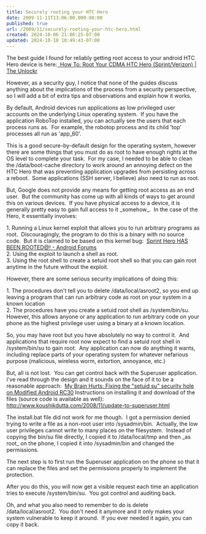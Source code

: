 ```yaml
---
title: Securely rooting your HTC Hero
date: 2009-11-11T13:06:00.000-08:00
published: true
url: /2009/11/securely-rooting-your-htc-hero.html
created: 2024-10-06 21:06:25-07:00
updated: 2024-10-10 10:49:43-07:00
---
```


The best guide I found for reliably getting root access to your android HTC Hero device is here:[  How To: Root Your CDMA HTC Hero (Sprint/Verizon) | The Unlockr](http://theunlockr.com/2009/11/07/how-to-root-your-cdma-htc-hero-sprint-verizon/)  
  
However, as a security guy, I notice that none of the guides discuss anything about the implications of the process from a security perspective, so I will add a bit of extra tips and observations and explain how it works.  
  
By default, Android devices run applications as low privileged user accounts on the underlying Linux operating system.  If you have the application RoboTop installed, you can actually see the users that each process runs as.  For example, the robotop process and its child 'top' processes all run as 'app\_60'.  
  
This is a good secure-by-default design for the operating system, however there are some things that you must do as root to have enough rights at the OS level to complete your task.  For my case, I needed to be able to clean the /data/boot-cache directory to work around an annoying defect on the HTC Hero that was preventing application upgrades from persisting across a reboot.  Some applications (SSH server, I believe) also need to run as root.  
  
But, Google does not provide any means for getting root access as an end user.  But the community has come up with all kinds of ways to get around this on various devices.  If you have physical access to a device, it is generally pretty easy to gain full access to it \_somehow\_.  In the case of the Hero, it essentially involves:  
  
1\. Running a Linux kernel exploit that allows you to run arbitrary programs as root.  Discouragingly, the program to do this is a binary with no source code.  But it is claimed to be based on this kernel bug:  [Sprint Hero HAS BEEN ROOTED@! - Android Forums](http://androidforums.com/sprint-htc-hero/14814-sprint-hero-has-been-rooted.html)  
2\. Using the exploit to launch a shell as root.   
3\. Using the root shell to create a setuid root shell so that you can gain root anytime in the future without the exploit.  
  
However, there are some serious security implications of doing this:  
  
1\. The procedures don't tell you to delete /data/local/asroot2, so you end up leaving a program that can run arbitrary code as root on your system in a known location  
2\. The procedures have you create a setuid root shell as /system/bin/su.  However, this allows anyone or any application to run arbitrary code on your phone as the highest privilege user using a binary at a known location.  

So, you may have root but you have absolutely no way to control it.  And applications that require root now expect to find a setuid root shell in /system/bin/su to gain root.  Any application can now do anything it wants, including replace parts of your operating system for whatever nefarious purpose (malicious, wireless worm, extortion, annoyance, etc.)  
  
But, all is not lost.  You can get control back with the Superuser application.  I've read through the design and it sounds on the face of it to be a reasonable approach:  [My Brain Hurts: Fixing the "setuid su" security hole on Modified Android RC30](http://www.koushikdutta.com/2008/11/fixing-su-security-hole-on-modified.html) Instructions on installing it and download of the files (source code is available as well):  http://www.koushikdutta.com/2008/11/update-to-superuser.html  
  
The install.bat file did not work for me though.  I got a permission denied trying to write a file as a non-root user into /sysadmin/bin.  Actually, the low user privileges cannot write to many places on the filesystem.  Instead of copying the bin/su file directly, I copied it to /data/local/tmp and then \_as root\_ on the phone, I copied it into /sysadmin/bin and changed the permissions.  
  
The next step is to first run the Superuser application on the phone so that it can replace the files and set the permissions properly to implement the protection.  
  
After you do this, you will now get a visible request each time an application tries to execute /system/bin/su.  You got control and auditing back.  
  
Oh, and what you also need to remember to do is delete /data/local/asroot2.  You don't need it anymore and it only makes your system vulnerable to keep it around.  If you ever needed it again, you can copy it back.  

  
  

<!-- ![](http://img.zemanta.com/pixy.gif?x-id=fc1992c0-aa9e-8fbd-9d9b-4a3868a318ca) -->